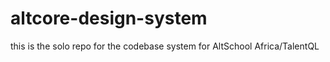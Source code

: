 # altcore-design-system
this is the solo repo for the codebase system for AltSchool Africa/TalentQL
